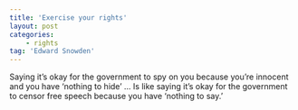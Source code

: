 ```yaml
---
title: 'Exercise your rights'
layout: post
categories:
    - rights
tag: 'Edward Snowden'
---
```


Saying it’s okay for the government to spy on you because you’re innocent and you have ‘nothing to hide’ … Is like saying it’s okay for the government to censor free speech because you have ‘nothing to say.’